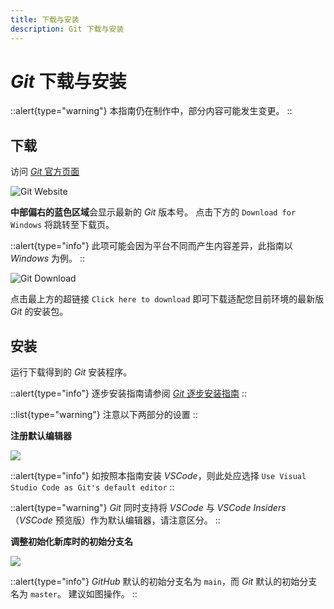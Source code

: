 ```yaml
---
title: 下载与安装
description: Git 下载与安装
---
```


# *Git* 下载与安装

::alert{type="warning"}
本指南仍在制作中，部分内容可能发生变更。
::

## 下载

访问 [*Git* 官方页面][Git]

![Git Website](/img/4/1/web.png)

**中部偏右的蓝色区域**会显示最新的 *Git* 版本号。
点击下方的 `Download for Windows` 将跳转至下载页。

::alert{type="info"}
此项可能会因为平台不同而产生内容差异，此指南以 *Windows* 为例。
::

![Git Download](/img/4/1/web-dl.png)

点击最上方的超链接 `Click here to download` 即可下载适配您目前环境的最新版 *Git* 的安装包。


## 安装

运行下载得到的 *Git* 安装程序。

::alert{type="info"}
逐步安装指南请参阅 [*Git* 逐步安装指南](./git-install-step-by-step.md)
::

::list{type="warning"}
注意以下两部分的设置
::

**注册默认编辑器**

![](/img/4/99/3.png)

::alert{type="info"}
如按照本指南安装 *VSCode*，则此处应选择 `Use Visual Studio Code as Git's default editor`
::

::alert{type="warning"}
*Git* 同时支持将 *VSCode* 与 *VSCode Insiders* （*VSCode* 预览版）作为默认编辑器，请注意区分。
::


**调整初始化新库时的初始分支名**

![](/img/4/99/4.png)


::alert{type="info"}
*GitHub* 默认的初始分支名为 `main`，而 *Git* 默认的初始分支名为 `master`。
建议如图操作。
::

[Git]: https://git-scm.com/